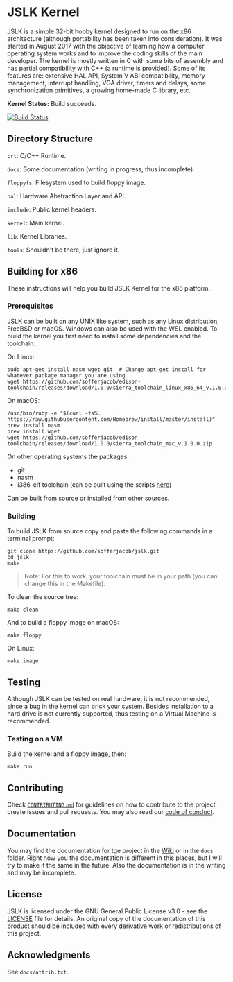 # JSLK Kernel

JSLK is a simple 32-bit hobby kernel designed to run on the x86 architecture (although portability has been taken into consideration). It was started in August 2017 with the objective of learning how a computer operating system works and to improve the coding skills of the main developer. The kernel is mostly written in C with some bits of assembly and has partial compatibility with C++ (a runtime is provided). Some of its features are: extensive HAL API, System V ABI compatibility, memory management, interrupt handling, VGA driver, timers and delays, some synchronization primitives, a growing home-made C library, etc.

**Kernel Status:** Build succeeds.

[![Build Status](https://travis-ci.org/sofferjacob/jslk.svg?branch=master)](https://travis-ci.org/sofferjacob/jslk)

## Directory Structure
`crt`: C/C++ Runtime.

`docs`: Some documentation (writing in progress, thus incomplete).

`floppyfs`: Filesystem used to build floppy image.

`hal`: Hardware Abstraction Layer and API.

`include`: Public kernel headers.

`kernel`: Main kernel.

`lib`: Kernel Libraries.

`tools`: Shouldn't be there, just ignore it.

## Building for x86

These instructions will help you build JSLK Kernel for the x86 platform.

### Prerequisites

JSLK can be built on any UNIX like system, such as any Linux distribution, FreeBSD or macOS. Windows can also be used with the WSL enabled. To build the kernel you first need to install some dependencies and the toolchain.

On Linux:
```
sudo apt-get install nasm wget git  # Change apt-get install for whatever package manager you are using.
wget https://github.com/sofferjacob/edison-toolchain/releases/download/1.0.0/sierra_toolchain_linux_x86_64_v.1.0.0.tar.gz
```

On macOS:
```
/usr/bin/ruby -e "$(curl -fsSL https://raw.githubusercontent.com/Homebrew/install/master/install)"
brew install nasm
brew install wget
wget https://github.com/sofferjacob/edison-toolchain/releases/download/1.0.0/sierra_toolchain_mac_v.1.0.0.zip
```

On other operating systems the packages:
* git
* nasm
* i386-elf toolchain (can be built using the scripts [here](https://github.com/sofferjacob/edison-toolchain))

Can be built from source or installed from  other sources.

### Building

To build JSLK from source copy and paste the following commands in a terminal prompt:
```
git clone https://github.com/sofferjacob/jslk.git
cd jslk
make
```
> Note: For this to work, your toolchain must be in your path (you can change this in the Makefile).

To clean the source tree:
```
make clean
```

And to build a floppy image on macOS:
```
make floppy
```

On Linux:
```
make image
```
## Testing

Although JSLK can be tested on real hardware, it is not recommended, since a bug in the kernel can brick
your system. Besides installation to a hard drive is not currently supported, thus testing on a Virtual
Machine is recommended.

### Testing on a VM

Build the kernel and a floppy image, then:

```
make run
```

## Contributing

Check [`CONTRIBUTING.md`](CONTRIBUTING,md) for guidelines on how to contribute to the project, create issues and pull requests. You may also read our [code of conduct](CODE_OF_CONDUCT.md).

## Documentation

You may find the documentation for tge project in the [Wiki](https://github.com/sofferjacob/jslk/wiki) or in the `docs` folder. Right now you the documentation is different in this places, but I will try to make it the same in the future. Also the documentation is in the writing and may be incomplete.

## License

JSLK is licensed under the GNU General Public License v3.0 - see the [LICENSE](LICENSE) file for details. An original copy of the documentation of this product should be included with every derivative work or redistributions of this project.

## Acknowledgments

See `docs/attrib.txt`.